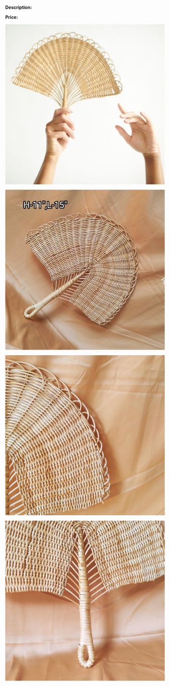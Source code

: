 **Description:**

**Price:**

![428.jpg](../images/428.jpg)

![429.jpg](../images/429.jpg)

![430.jpg](../images/430.jpg)

![431.jpg](../images/431.jpg)
